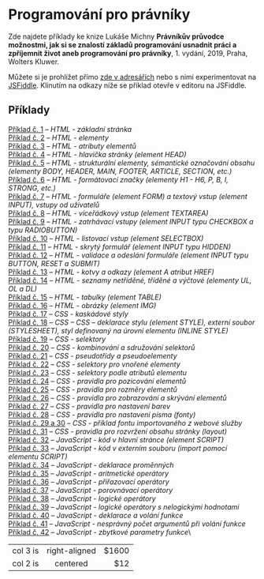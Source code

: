# Programování pro právníky
Zde najdete příklady ke knize Lukáše Michny __Právníkův průvodce možnostmi, jak si se znalostí základů programování usnadnit práci a zpříjemnit život aneb programování pro právníky__, 1. vydání, 2019, Praha, Wolters Kluwer.

Můžete si je prohlížet přímo [zde v adresářích](/priklady/) nebo s nimi experimentovat na [JSFiddle](https://jsfiddle.net/). Klinutím na odkazy níže se příklad otevře v editoru na JSFiddle.

## Příklady
[Příklad č. 1](https://jsfiddle.net/gh/get/library/pure/mobeetle/programovani_pro_pravniky_2019/tree/master/priklady/priklad_01/) – 
_HTML - základní stránka_\
[Příklad č. 2](https://jsfiddle.net/gh/get/library/pure/mobeetle/programovani_pro_pravniky_2019/tree/master/priklady/priklad_02/) – 
_HTML - elementy_\
[Příklad č. 3](https://jsfiddle.net/gh/get/library/pure/mobeetle/programovani_pro_pravniky_2019/tree/master/priklady/priklad_03/) – 
_HTML - atributy elementů_\
[Příklad č. 4](https://jsfiddle.net/gh/get/library/pure/mobeetle/programovani_pro_pravniky_2019/tree/master/priklady/priklad_04/) – 
_HTML - hlavička stránky (element HEAD)_\
[Příklad č. 5](https://jsfiddle.net/gh/get/library/pure/mobeetle/programovani_pro_pravniky_2019/tree/master/priklady/priklad_05/) – 
_HTML - strukturální elementy, sémantické označování obsahu (elementy BODY, HEADER, MAIN, FOOTER, ARTICLE, SECTION, etc.)_\
[Příklad č. 6](https://jsfiddle.net/gh/get/library/pure/mobeetle/programovani_pro_pravniky_2019/tree/master/priklady/priklad_06/) – 
_HTML - formátovací značky (elementy H1 - H6, P, B, I, STRONG, etc.)_\
[Příklad č. 7](https://jsfiddle.net/gh/get/library/pure/mobeetle/programovani_pro_pravniky_2019/tree/master/priklady/priklad_07/) – 
_HTML - formuláře (element FORM) a textový vstup (element INPUT), vstupy od uživatelů_\
[Příklad č. 8](https://jsfiddle.net/gh/get/library/pure/mobeetle/programovani_pro_pravniky_2019/tree/master/priklady/priklad_08/) – 
_HTML - víceřádkový vstup (element TEXTAREA)_\
[Příklad č. 9](https://jsfiddle.net/gh/get/library/pure/mobeetle/programovani_pro_pravniky_2019/tree/master/priklady/priklad_09/) – 
_HTML - zatrhávací vstupy (element INPUT typu CHECKBOX a typu RADIOBUTTON)_\
[Příklad č. 10](https://jsfiddle.net/gh/get/library/pure/mobeetle/programovani_pro_pravniky_2019/tree/master/priklady/priklad_10/) – 
_HTML - listovací vstup (element SELECTBOX)_\
[Příklad č. 11](https://jsfiddle.net/gh/get/library/pure/mobeetle/programovani_pro_pravniky_2019/tree/master/priklady/priklad_11/) – 
_HTML - skrytý formulář (element INPUT typu HIDDEN)_\
[Příklad č. 12](https://jsfiddle.net/gh/get/library/pure/mobeetle/programovani_pro_pravniky_2019/tree/master/priklady/priklad_12/) – 
_HTML - validace a odeslání formuláře (element INPUT typu BUTTON, RESET a SUBMIT)_\
[Příklad č. 13](https://jsfiddle.net/gh/get/library/pure/mobeetle/programovani_pro_pravniky_2019/tree/master/priklady/priklad_13/) – 
_HTML - kotvy a odkazy (element A atribut HREF)_\
[Příklad č. 14](https://jsfiddle.net/gh/get/library/pure/mobeetle/programovani_pro_pravniky_2019/tree/master/priklady/priklad_14/) – 
_HTML - seznamy netříděné, tříděné a výčtové (elementy UL, OL a DL)_\
[Příklad č. 15](https://jsfiddle.net/gh/get/library/pure/mobeetle/programovani_pro_pravniky_2019/tree/master/priklady/priklad_15/) – 
_HTML - tabulky (element TABLE)_\
[Příklad č. 16](https://jsfiddle.net/gh/get/library/pure/mobeetle/programovani_pro_pravniky_2019/tree/master/priklady/priklad_16/) – 
_HTML - obrázky (element IMG)_\
[Příklad č. 17](https://jsfiddle.net/gh/get/library/pure/mobeetle/programovani_pro_pravniky_2019/tree/master/priklady/priklad_17/) – 
_CSS - kaskádové styly_\
[Příklad č. 18](https://jsfiddle.net/gh/get/library/pure/mobeetle/programovani_pro_pravniky_2019/tree/master/priklady/priklad_18/) – 
_CSS – CSS – deklarace stylu (element STYLE), externí soubor (STYLESHEET), styl definovaný na úrovni elementu (INLINE STYLE)_\
[Příklad č. 19](https://jsfiddle.net/gh/get/library/pure/mobeetle/programovani_pro_pravniky_2019/tree/master/priklady/priklad_19/) – 
_CSS - selektory_\
[Příklad č. 20](https://jsfiddle.net/gh/get/library/pure/mobeetle/programovani_pro_pravniky_2019/tree/master/priklady/priklad_20/) – 
_CSS - kombinování a sdružování selektorů_\
[Příklad č. 21](https://jsfiddle.net/gh/get/library/pure/mobeetle/programovani_pro_pravniky_2019/tree/master/priklady/priklad_21/) – 
_CSS - pseudotřídy a pseudoelementy_\
[Příklad č. 22](https://jsfiddle.net/gh/get/library/pure/mobeetle/programovani_pro_pravniky_2019/tree/master/priklady/priklad_22/) – 
_CSS - selektory pro vnořené elementy_\
[Příklad č. 23](https://jsfiddle.net/gh/get/library/pure/mobeetle/programovani_pro_pravniky_2019/tree/master/priklady/priklad_23/) – 
_CSS - selektory podle atributů elementu_\
[Příklad č. 24](https://jsfiddle.net/gh/get/library/pure/mobeetle/programovani_pro_pravniky_2019/tree/master/priklady/priklad_24/) – 
_CSS - pravidla pro pozicování elementů_\
[Příklad č. 25](https://jsfiddle.net/gh/get/library/pure/mobeetle/programovani_pro_pravniky_2019/tree/master/priklady/priklad_25/) – 
_CSS - pravidla pro rozměry elementů_\
[Příklad č. 26](https://jsfiddle.net/gh/get/library/pure/mobeetle/programovani_pro_pravniky_2019/tree/master/priklady/priklad_26/) – 
_CSS - pravidla pro zobrazování a skrývání elementů_\
[Příklad č. 27](https://jsfiddle.net/gh/get/library/pure/mobeetle/programovani_pro_pravniky_2019/tree/master/priklady/priklad_27/) – 
_CSS - pravidla pro nastavení barev_\
[Příklad č. 28](https://jsfiddle.net/gh/get/library/pure/mobeetle/programovani_pro_pravniky_2019/tree/master/priklady/priklad_28/) – 
_CSS - pravidla pro nastavení písma (fonty)_\
[Příklad č. 29 a 30](https://jsfiddle.net/gh/get/library/pure/mobeetle/programovani_pro_pravniky_2019/tree/master/priklady/priklad_29_30/) – 
_CSS - příklad fontu importovaného z webové služby_\
[Příklad č. 31](https://jsfiddle.net/gh/get/library/pure/mobeetle/programovani_pro_pravniky_2019/tree/master/priklady/priklad_31/) – 
_CSS - pravidla pro rozvržení obsahu stránky (layout)_\
[Příklad č. 32](https://jsfiddle.net/gh/get/library/pure/mobeetle/programovani_pro_pravniky_2019/tree/master/priklady/priklad_32/) – 
_JavaScript - kód v hlavní stránce (element SCRIPT)_\
[Příklad č. 33](https://jsfiddle.net/gh/get/library/pure/mobeetle/programovani_pro_pravniky_2019/tree/master/priklady/priklad_33/) – 
_JavaScript - kód v externím souboru (import pomocí elementu SCRIPT)_\
[Příklad č. 34](https://jsfiddle.net/gh/get/library/pure/mobeetle/programovani_pro_pravniky_2019/tree/master/priklady/priklad_34/) – 
_JavaScript - deklarace proměnných_\
[Příklad č. 35](https://jsfiddle.net/gh/get/library/pure/mobeetle/programovani_pro_pravniky_2019/tree/master/priklady/priklad_35/) – 
_JavaScript - aritmetické operátory_\
[Příklad č. 36](https://jsfiddle.net/gh/get/library/pure/mobeetle/programovani_pro_pravniky_2019/tree/master/priklady/priklad_36/) – 
_JavaScript - přiřazovací operátory_\
[Příklad č. 37](https://jsfiddle.net/gh/get/library/pure/mobeetle/programovani_pro_pravniky_2019/tree/master/priklady/priklad_37/) – 
_JavaScript - porovnávací operátory_\
[Příklad č. 38](https://jsfiddle.net/gh/get/library/pure/mobeetle/programovani_pro_pravniky_2019/tree/master/priklady/priklad_38/) – 
_JavaScript - logické operátory_\
[Příklad č. 39](https://jsfiddle.net/gh/get/library/pure/mobeetle/programovani_pro_pravniky_2019/tree/master/priklady/priklad_39/) – 
_JavaScript - logické operátory s nelogickými hodnotami_\
[Příklad č. 40](https://jsfiddle.net/gh/get/library/pure/mobeetle/programovani_pro_pravniky_2019/tree/master/priklady/priklad_40/) – 
_JavaScript - deklarace a volání funkce_\
[Příklad č. 41](https://jsfiddle.net/gh/get/library/pure/mobeetle/programovani_pro_pravniky_2019/tree/master/priklady/priklad_41/) – 
_JavaScript - nesprávný počet argumentů při volání funkce_\
[Příklad č. 42](https://jsfiddle.net/gh/get/library/pure/mobeetle/programovani_pro_pravniky_2019/tree/master/priklady/priklad_42/) – 
_JavaScript - zbytkové parametry funkce_\

|         |            |   |
| ------------- |:-------------:| -----:|
| col 3 is      | right-aligned | $1600 |
| col 2 is      | centered      |   $12 |